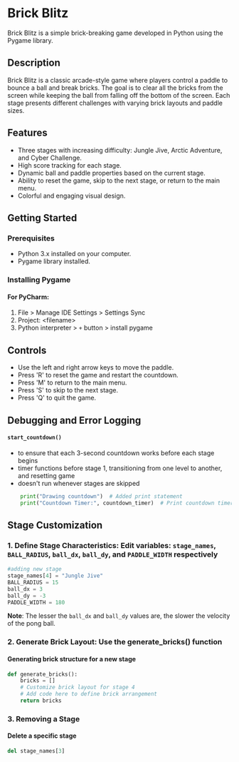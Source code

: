 # Brick Blitz

Brick Blitz is a simple brick-breaking game developed in Python using the Pygame library.

## Description

Brick Blitz is a classic arcade-style game where players control a paddle to bounce a ball and break bricks. The goal is to clear all the bricks from the screen while keeping the ball from falling off the bottom of the screen. Each stage presents different challenges with varying brick layouts and paddle sizes.

## Features

- Three stages with increasing difficulty: Jungle Jive, Arctic Adventure, and Cyber Challenge.
- High score tracking for each stage.
- Dynamic ball and paddle properties based on the current stage.
- Ability to reset the game, skip to the next stage, or return to the main menu.
- Colorful and engaging visual design.

## Getting Started

### Prerequisites

- Python 3.x installed on your computer.
- Pygame library installed.

### Installing Pygame

#### For PyCharm:

1. File > Manage IDE Settings > Settings Sync
2. Project: \<filename>
3. Python interpreter > `+` button > install pygame

## Controls

- Use the left and right arrow keys to move the paddle.
- Press 'R' to reset the game and restart the countdown.
- Press 'M' to return to the main menu.
- Press 'S' to skip to the next stage.
- Press 'Q' to quit the game.

## Debugging and Error Logging
#### `start_countdown()`
- to ensure that each 3-second countdown works before each stage begins
- timer functions before stage 1, transitioning from one level to another, and resetting game
- doesn't run whenever stages are skipped
```py
    print("Drawing countdown")  # Added print statement
    print("Countdown Timer:", countdown_timer)  # Print countdown timer value
```

## Stage Customization
### 1. **Define Stage Characteristics**: Edit variables: `stage_names`, `BALL_RADIUS`, `ball_dx`, `ball_dy`, and `PADDLE_WIDTH` respectively

```py
#adding new stage
stage_names[4] = "Jungle Jive"
BALL_RADIUS = 15
ball_dx = 3
ball_dy = -3 
PADDLE_WIDTH = 180
```

**Note**: The lesser the `ball_dx` and `ball_dy` values are, the slower the velocity of the pong ball. 

### 2. Generate Brick Layout: Use the generate_bricks() function 
#### **Generating brick structure for a new stage**
```py
def generate_bricks():
    bricks = []
    # Customize brick layout for stage 4
    # Add code here to define brick arrangement
    return bricks
```

### 3. Removing a Stage
#### Delete a specific stage
```py
del stage_names[3]
```
